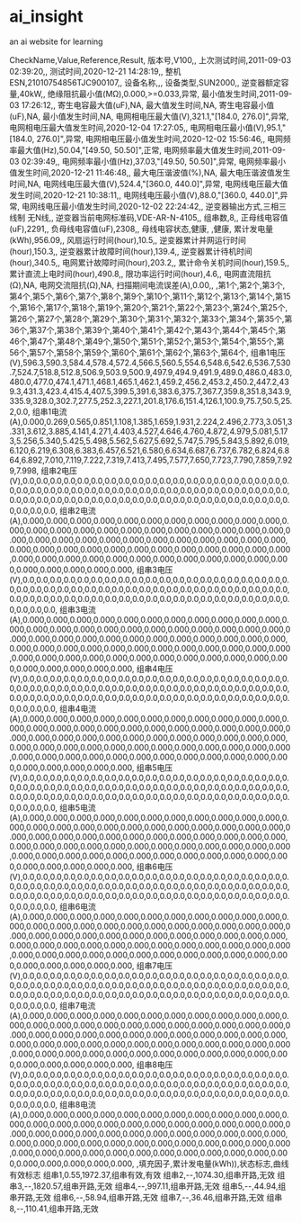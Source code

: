 # ai_insight
an ai website for learning


CheckName,Value,Reference,Result,
版本号,V100,,
上次测试时间,2011-09-03 02:39:20,,
测试时间,2020-12-21 14:28:19,,
整机ESN,21010754856TJC900107,,
设备名称,,,
设备类型,SUN2000,,
逆变器额定容量,40kW,,
绝缘阻抗最小值(MΩ),0.000,>=0.033,异常,
最小值发生时间,2011-09-03 17:26:12,,
寄生电容最大值(uF),NA,
最大值发生时间,NA,
寄生电容最小值(uF),NA,
最小值发生时间,NA,
电网相电压最大值(V),321.1,"[184.0, 276.0]",异常,
电网相电压最大值发生时间,2020-12-04 17:27:05,,
电网相电压最小值(V),95.1,"[184.0, 276.0]",异常,
电网相电压最小值发生时间,2020-12-02 15:56:46,,
电网频率最大值(Hz),50.04,"[49.50, 50.50]",正常,
电网频率最大值发生时间,2011-09-03 02:39:49,,
电网频率最小值(Hz),37.03,"[49.50, 50.50]",异常,
电网频率最小值发生时间,2020-12-21 11:46:48,,
最大电压谐波值(%),NA,
最大电压谐波值发生时间,NA,
电网线电压最大值(V),524.4,"[360.0, 440.0]",异常,
电网线电压最大值发生时间,2020-12-21 10:38:11,,
电网线电压最小值(V),88.0,"[360.0, 440.0]",异常,
电网线电压最小值发生时间,2020-12-02 22:24:42,,
逆变器输出方式,三相三线制 无N线,,
逆变器当前电网标准码,VDE-AR-N-4105,,
组串数,8,,
正母线电容值(uF),2291,,
负母线电容值(uF),2308,,
母线电容状态,健康, ,健康,
累计发电量(kWh),956.09,,
风扇运行时间(hour),10.5,,
逆变器累计并网运行时间(hour),150.3,,
逆变器累计故障时间(hour),139.4,,
逆变器累计待机时间(hour),340.5,,
电网累计故障时间(hour),203.2,,
累计命令关机时间(hour),159.5,,
累计直流上电时间(hour),490.8,,
限功率运行时间(hour),4.6,,
电网直流阻抗(Ω),NA,
电网交流阻抗(Ω),NA,
扫描期间电流误差(A),0.00,,
,第1个,第2个,第3个,第4个,第5个,第6个,第7个,第8个,第9个,第10个,第11个,第12个,第13个,第14个,第15个,第16个,第17个,第18个,第19个,第20个,第21个,第22个,第23个,第24个,第25个,第26个,第27个,第28个,第29个,第30个,第31个,第32个,第33个,第34个,第35个,第36个,第37个,第38个,第39个,第40个,第41个,第42个,第43个,第44个,第45个,第46个,第47个,第48个,第49个,第50个,第51个,第52个,第53个,第54个,第55个,第56个,第57个,第58个,第59个,第60个,第61个,第62个,第63个,第64个,
组串1电压(V),596.3,590.3,584.4,578.4,572.4,566.5,560.5,554.6,548.6,542.6,536.7,530.7,524.7,518.8,512.8,506.9,503.9,500.9,497.9,494.9,491.9,489.0,486.0,483.0,480.0,477.0,474.1,471.1,468.1,465.1,462.1,459.2,456.2,453.2,450.2,447.2,439.3,431.3,423.4,415.4,407.5,399.5,391.6,383.6,375.7,367.7,359.8,351.8,343.9,335.9,328.0,302.7,277.5,252.3,227.1,201.8,176.6,151.4,126.1,100.9,75.7,50.5,25.2,0.0,
组串1电流(A),0.000,0.269,0.565,0.851,1.108,1.385,1.659,1.931,2.224,2.496,2.773,3.051,3.331,3.612,3.885,4.141,4.271,4.403,4.527,4.646,4.760,4.872,4.979,5.081,5.173,5.256,5.340,5.425,5.498,5.562,5.627,5.692,5.747,5.795,5.843,5.892,6.019,6.120,6.219,6.308,6.383,6.457,6.521,6.580,6.634,6.687,6.737,6.782,6.824,6.864,6.892,7.010,7.119,7.222,7.319,7.413,7.495,7.577,7.650,7.723,7.790,7.859,7.929,7.998,
组串2电压(V),0.0,0.0,0.0,0.0,0.0,0.0,0.0,0.0,0.0,0.0,0.0,0.0,0.0,0.0,0.0,0.0,0.0,0.0,0.0,0.0,0.0,0.0,0.0,0.0,0.0,0.0,0.0,0.0,0.0,0.0,0.0,0.0,0.0,0.0,0.0,0.0,0.0,0.0,0.0,0.0,0.0,0.0,0.0,0.0,0.0,0.0,0.0,0.0,0.0,0.0,0.0,0.0,0.0,0.0,0.0,0.0,0.0,0.0,0.0,0.0,0.0,0.0,0.0,0.0,
组串2电流(A),0.000,0.000,0.000,0.000,0.000,0.000,0.000,0.000,0.000,0.000,0.000,0.000,0.000,0.000,0.000,0.000,0.000,0.000,0.000,0.000,0.000,0.000,0.000,0.000,0.000,0.000,0.000,0.000,0.000,0.000,0.000,0.000,0.000,0.000,0.000,0.000,0.000,0.000,0.000,0.000,0.000,0.000,0.000,0.000,0.000,0.000,0.000,0.000,0.000,0.000,0.000,0.000,0.000,0.000,0.000,0.000,0.000,0.000,0.000,0.000,0.000,0.000,0.000,0.000,
组串3电压(V),0.0,0.0,0.0,0.0,0.0,0.0,0.0,0.0,0.0,0.0,0.0,0.0,0.0,0.0,0.0,0.0,0.0,0.0,0.0,0.0,0.0,0.0,0.0,0.0,0.0,0.0,0.0,0.0,0.0,0.0,0.0,0.0,0.0,0.0,0.0,0.0,0.0,0.0,0.0,0.0,0.0,0.0,0.0,0.0,0.0,0.0,0.0,0.0,0.0,0.0,0.0,0.0,0.0,0.0,0.0,0.0,0.0,0.0,0.0,0.0,0.0,0.0,0.0,0.0,
组串3电流(A),0.000,0.000,0.000,0.000,0.000,0.000,0.000,0.000,0.000,0.000,0.000,0.000,0.000,0.000,0.000,0.000,0.000,0.000,0.000,0.000,0.000,0.000,0.000,0.000,0.000,0.000,0.000,0.000,0.000,0.000,0.000,0.000,0.000,0.000,0.000,0.000,0.000,0.000,0.000,0.000,0.000,0.000,0.000,0.000,0.000,0.000,0.000,0.000,0.000,0.000,0.000,0.000,0.000,0.000,0.000,0.000,0.000,0.000,0.000,0.000,0.000,0.000,0.000,0.000,
组串4电压(V),0.0,0.0,0.0,0.0,0.0,0.0,0.0,0.0,0.0,0.0,0.0,0.0,0.0,0.0,0.0,0.0,0.0,0.0,0.0,0.0,0.0,0.0,0.0,0.0,0.0,0.0,0.0,0.0,0.0,0.0,0.0,0.0,0.0,0.0,0.0,0.0,0.0,0.0,0.0,0.0,0.0,0.0,0.0,0.0,0.0,0.0,0.0,0.0,0.0,0.0,0.0,0.0,0.0,0.0,0.0,0.0,0.0,0.0,0.0,0.0,0.0,0.0,0.0,0.0,
组串4电流(A),0.000,0.000,0.000,0.000,0.000,0.000,0.000,0.000,0.000,0.000,0.000,0.000,0.000,0.000,0.000,0.000,0.000,0.000,0.000,0.000,0.000,0.000,0.000,0.000,0.000,0.000,0.000,0.000,0.000,0.000,0.000,0.000,0.000,0.000,0.000,0.000,0.000,0.000,0.000,0.000,0.000,0.000,0.000,0.000,0.000,0.000,0.000,0.000,0.000,0.000,0.000,0.000,0.000,0.000,0.000,0.000,0.000,0.000,0.000,0.000,0.000,0.000,0.000,0.000,
组串5电压(V),0.0,0.0,0.0,0.0,0.0,0.0,0.0,0.0,0.0,0.0,0.0,0.0,0.0,0.0,0.0,0.0,0.0,0.0,0.0,0.0,0.0,0.0,0.0,0.0,0.0,0.0,0.0,0.0,0.0,0.0,0.0,0.0,0.0,0.0,0.0,0.0,0.0,0.0,0.0,0.0,0.0,0.0,0.0,0.0,0.0,0.0,0.0,0.0,0.0,0.0,0.0,0.0,0.0,0.0,0.0,0.0,0.0,0.0,0.0,0.0,0.0,0.0,0.0,0.0,
组串5电流(A),0.000,0.000,0.000,0.000,0.000,0.000,0.000,0.000,0.000,0.000,0.000,0.000,0.000,0.000,0.000,0.000,0.000,0.000,0.000,0.000,0.000,0.000,0.000,0.000,0.000,0.000,0.000,0.000,0.000,0.000,0.000,0.000,0.000,0.000,0.000,0.000,0.000,0.000,0.000,0.000,0.000,0.000,0.000,0.000,0.000,0.000,0.000,0.000,0.000,0.000,0.000,0.000,0.000,0.000,0.000,0.000,0.000,0.000,0.000,0.000,0.000,0.000,0.000,0.000,
组串6电压(V),0.0,0.0,0.0,0.0,0.0,0.0,0.0,0.0,0.0,0.0,0.0,0.0,0.0,0.0,0.0,0.0,0.0,0.0,0.0,0.0,0.0,0.0,0.0,0.0,0.0,0.0,0.0,0.0,0.0,0.0,0.0,0.0,0.0,0.0,0.0,0.0,0.0,0.0,0.0,0.0,0.0,0.0,0.0,0.0,0.0,0.0,0.0,0.0,0.0,0.0,0.0,0.0,0.0,0.0,0.0,0.0,0.0,0.0,0.0,0.0,0.0,0.0,0.0,0.0,
组串6电流(A),0.000,0.000,0.000,0.000,0.000,0.000,0.000,0.000,0.000,0.000,0.000,0.000,0.000,0.000,0.000,0.000,0.000,0.000,0.000,0.000,0.000,0.000,0.000,0.000,0.000,0.000,0.000,0.000,0.000,0.000,0.000,0.000,0.000,0.000,0.000,0.000,0.000,0.000,0.000,0.000,0.000,0.000,0.000,0.000,0.000,0.000,0.000,0.000,0.000,0.000,0.000,0.000,0.000,0.000,0.000,0.000,0.000,0.000,0.000,0.000,0.000,0.000,0.000,0.000,
组串7电压(V),0.0,0.0,0.0,0.0,0.0,0.0,0.0,0.0,0.0,0.0,0.0,0.0,0.0,0.0,0.0,0.0,0.0,0.0,0.0,0.0,0.0,0.0,0.0,0.0,0.0,0.0,0.0,0.0,0.0,0.0,0.0,0.0,0.0,0.0,0.0,0.0,0.0,0.0,0.0,0.0,0.0,0.0,0.0,0.0,0.0,0.0,0.0,0.0,0.0,0.0,0.0,0.0,0.0,0.0,0.0,0.0,0.0,0.0,0.0,0.0,0.0,0.0,0.0,0.0,
组串7电流(A),0.000,0.000,0.000,0.000,0.000,0.000,0.000,0.000,0.000,0.000,0.000,0.000,0.000,0.000,0.000,0.000,0.000,0.000,0.000,0.000,0.000,0.000,0.000,0.000,0.000,0.000,0.000,0.000,0.000,0.000,0.000,0.000,0.000,0.000,0.000,0.000,0.000,0.000,0.000,0.000,0.000,0.000,0.000,0.000,0.000,0.000,0.000,0.000,0.000,0.000,0.000,0.000,0.000,0.000,0.000,0.000,0.000,0.000,0.000,0.000,0.000,0.000,0.000,0.000,
组串8电压(V),0.0,0.0,0.0,0.0,0.0,0.0,0.0,0.0,0.0,0.0,0.0,0.0,0.0,0.0,0.0,0.0,0.0,0.0,0.0,0.0,0.0,0.0,0.0,0.0,0.0,0.0,0.0,0.0,0.0,0.0,0.0,0.0,0.0,0.0,0.0,0.0,0.0,0.0,0.0,0.0,0.0,0.0,0.0,0.0,0.0,0.0,0.0,0.0,0.0,0.0,0.0,0.0,0.0,0.0,0.0,0.0,0.0,0.0,0.0,0.0,0.0,0.0,0.0,0.0,
组串8电流(A),0.000,0.000,0.000,0.000,0.000,0.000,0.000,0.000,0.000,0.000,0.000,0.000,0.000,0.000,0.000,0.000,0.000,0.000,0.000,0.000,0.000,0.000,0.000,0.000,0.000,0.000,0.000,0.000,0.000,0.000,0.000,0.000,0.000,0.000,0.000,0.000,0.000,0.000,0.000,0.000,0.000,0.000,0.000,0.000,0.000,0.000,0.000,0.000,0.000,0.000,0.000,0.000,0.000,0.000,0.000,0.000,0.000,0.000,0.000,0.000,0.000,0.000,0.000,0.000,
,填充因子,累计发电量(kWh)),状态标志,曲线有效标志
组串1,0.55,1972.37,组串有效,有效
组串2,--,1074.30,组串开路,无效
组串3,--,1820.57,组串开路,无效
组串4,--,997.11,组串开路,无效
组串5,--,44.94,组串开路,无效
组串6,--,58.94,组串开路,无效
组串7,--,36.46,组串开路,无效
组串8,--,110.41,组串开路,无效

